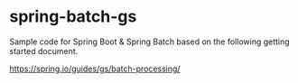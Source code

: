 # spring-batch-gs
Sample code for Spring Boot & Spring Batch based on the following getting started document.

https://spring.io/guides/gs/batch-processing/
